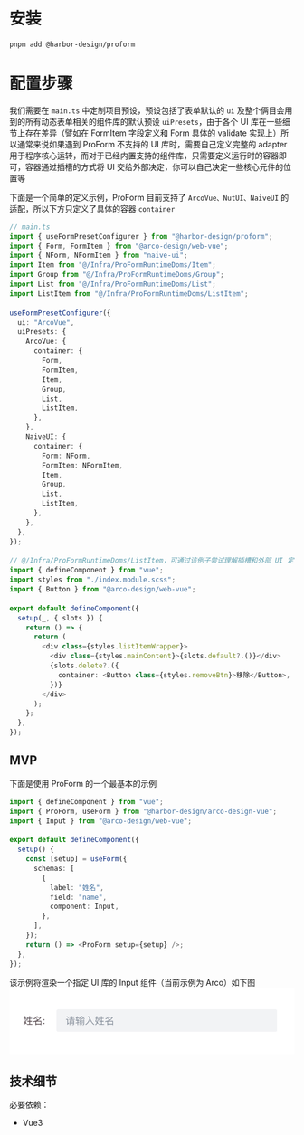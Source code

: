 # 安装

```sh
pnpm add @harbor-design/proform
```

# 配置步骤

我们需要在 `main.ts` 中定制项目预设，预设包括了表单默认的 `ui` 及整个俩目会用到的所有动态表单相关的组件库的默认预设 `uiPresets`，由于各个 UI 库在一些细节上存在差异（譬如在 FormItem 字段定义和 Form 具体的 validate 实现上）所以通常来说如果遇到 ProForm 不支持的 UI 库时，需要自己定义完整的 adapter 用于程序核心运转，而对于已经内置支持的组件库，只需要定义运行时的容器即可，容器通过插槽的方式将 UI 交给外部决定，你可以自己决定一些核心元件的位置等

下面是一个简单的定义示例，ProForm 目前支持了 `ArcoVue、NutUI、NaiveUI` 的适配，所以下方只定义了具体的容器 `container`

```ts
// main.ts
import { useFormPresetConfigurer } from "@harbor-design/proform";
import { Form, FormItem } from "@arco-design/web-vue";
import { NForm, NFormItem } from "naive-ui";
import Item from "@/Infra/ProFormRuntimeDoms/Item";
import Group from "@/Infra/ProFormRuntimeDoms/Group";
import List from "@/Infra/ProFormRuntimeDoms/List";
import ListItem from "@/Infra/ProFormRuntimeDoms/ListItem";

useFormPresetConfigurer({
  ui: "ArcoVue",
  uiPresets: {
    ArcoVue: {
      container: {
        Form,
        FormItem,
        Item,
        Group,
        List,
        ListItem,
      },
    },
    NaiveUI: {
      container: {
        Form: NForm,
        FormItem: NFormItem,
        Item,
        Group,
        List,
        ListItem,
      },
    },
  },
});

// @/Infra/ProFormRuntimeDoms/ListItem，可通过该例子尝试理解插槽和外部 UI 定制结合形成的简单的 headless 设计
import { defineComponent } from "vue";
import styles from "./index.module.scss";
import { Button } from "@arco-design/web-vue";

export default defineComponent({
  setup(_, { slots }) {
    return () => {
      return (
        <div class={styles.listItemWrapper}>
          <div class={styles.mainContent}>{slots.default?.()}</div>
          {slots.delete?.({
            container: <Button class={styles.removeBtn}>移除</Button>,
          })}
        </div>
      );
    };
  },
});
```

## MVP

下面是使用 ProForm 的一个最基本的示例

```ts
import { defineComponent } from "vue";
import { ProForm, useForm } from "@harbor-design/arco-design-vue";
import { Input } from "@arco-design/web-vue";

export default defineComponent({
  setup() {
    const [setup] = useForm({
      schemas: [
        {
          label: "姓名",
          field: "name",
          component: Input,
        },
      ],
    });
    return () => <ProForm setup={setup} />;
  },
});
```

该示例将渲染一个指定 UI 库的 Input 组件（当前示例为 Arco）如下图
![MVP](/proform/get-started/mvp.png)

## 技术细节

必要依赖：

- Vue3
